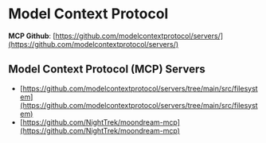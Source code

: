 # Model Context Protocol

**MCP Github**: [https://github.com/modelcontextprotocol/servers/](https://github.com/modelcontextprotocol/servers/)

## Model Context Protocol (MCP) Servers

- [https://github.com/modelcontextprotocol/servers/tree/main/src/filesystem](https://github.com/modelcontextprotocol/servers/tree/main/src/filesystem)
- [https://github.com/NightTrek/moondream-mcp](https://github.com/NightTrek/moondream-mcp)
